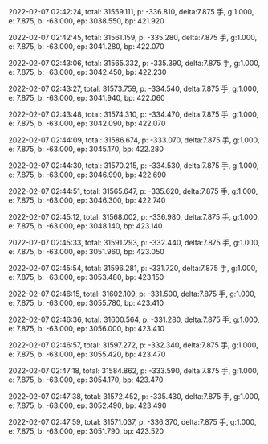 2022-02-07 02:42:24, total: 31559.111, p: -336.810, delta:7.875 手, g:1.000, e: 7.875, b: -63.000, ep: 3038.550, bp: 421.920

2022-02-07 02:42:45, total: 31561.159, p: -335.280, delta:7.875 手, g:1.000, e: 7.875, b: -63.000, ep: 3041.280, bp: 422.070

2022-02-07 02:43:06, total: 31565.332, p: -335.390, delta:7.875 手, g:1.000, e: 7.875, b: -63.000, ep: 3042.450, bp: 422.230

2022-02-07 02:43:27, total: 31573.759, p: -334.540, delta:7.875 手, g:1.000, e: 7.875, b: -63.000, ep: 3041.940, bp: 422.060

2022-02-07 02:43:48, total: 31574.310, p: -334.470, delta:7.875 手, g:1.000, e: 7.875, b: -63.000, ep: 3042.090, bp: 422.070

2022-02-07 02:44:09, total: 31586.674, p: -333.070, delta:7.875 手, g:1.000, e: 7.875, b: -63.000, ep: 3045.170, bp: 422.280

2022-02-07 02:44:30, total: 31570.215, p: -334.530, delta:7.875 手, g:1.000, e: 7.875, b: -63.000, ep: 3046.990, bp: 422.690

2022-02-07 02:44:51, total: 31565.647, p: -335.620, delta:7.875 手, g:1.000, e: 7.875, b: -63.000, ep: 3046.300, bp: 422.740

2022-02-07 02:45:12, total: 31568.002, p: -336.980, delta:7.875 手, g:1.000, e: 7.875, b: -63.000, ep: 3048.140, bp: 423.140

2022-02-07 02:45:33, total: 31591.293, p: -332.440, delta:7.875 手, g:1.000, e: 7.875, b: -63.000, ep: 3051.960, bp: 423.050

2022-02-07 02:45:54, total: 31596.281, p: -331.720, delta:7.875 手, g:1.000, e: 7.875, b: -63.000, ep: 3053.480, bp: 423.150

2022-02-07 02:46:15, total: 31602.109, p: -331.500, delta:7.875 手, g:1.000, e: 7.875, b: -63.000, ep: 3055.780, bp: 423.410

2022-02-07 02:46:36, total: 31600.564, p: -331.280, delta:7.875 手, g:1.000, e: 7.875, b: -63.000, ep: 3056.000, bp: 423.410

2022-02-07 02:46:57, total: 31597.272, p: -332.340, delta:7.875 手, g:1.000, e: 7.875, b: -63.000, ep: 3055.420, bp: 423.470

2022-02-07 02:47:18, total: 31584.862, p: -333.590, delta:7.875 手, g:1.000, e: 7.875, b: -63.000, ep: 3054.170, bp: 423.470

2022-02-07 02:47:38, total: 31572.452, p: -335.430, delta:7.875 手, g:1.000, e: 7.875, b: -63.000, ep: 3052.490, bp: 423.490

2022-02-07 02:47:59, total: 31571.037, p: -336.370, delta:7.875 手, g:1.000, e: 7.875, b: -63.000, ep: 3051.790, bp: 423.520